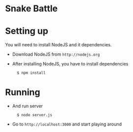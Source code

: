 Snake Battle
============

Setting up
============

You will need to install NodeJS and it dependencies.

- Download NodeJS from `http://nodejs.org`

- After installing NodeJS, you have to install dependencies

        $ npm install

Running
============

- And run server

        $ node server.js

- Go to `http://localhost:3000` and start playing around
